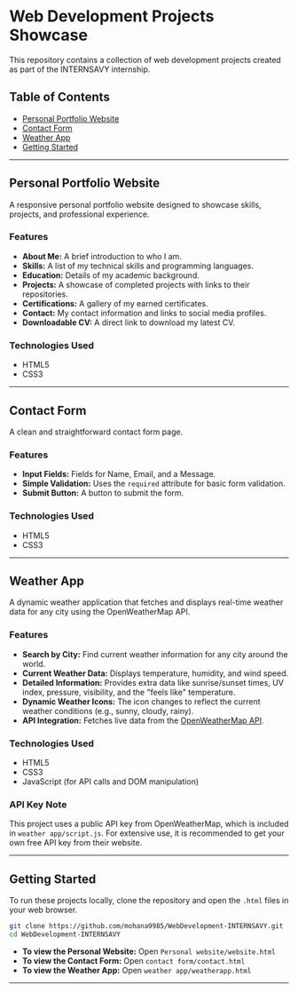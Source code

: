 # Web Development Projects Showcase

This repository contains a collection of web development projects created as part of the INTERNSAVY internship.

## Table of Contents

- [Personal Portfolio Website](#personal-portfolio-website)
- [Contact Form](#contact-form)
- [Weather App](#weather-app)
- [Getting Started](#getting-started)

---

## Personal Portfolio Website

A responsive personal portfolio website designed to showcase skills, projects, and professional experience.

### Features
- **About Me:** A brief introduction to who I am.
- **Skills:** A list of my technical skills and programming languages.
- **Education:** Details of my academic background.
- **Projects:** A showcase of completed projects with links to their repositories.
- **Certifications:** A gallery of my earned certificates.
- **Contact:** My contact information and links to social media profiles.
- **Downloadable CV:** A direct link to download my latest CV.

### Technologies Used
- HTML5
- CSS3

---

## Contact Form

A clean and straightforward contact form page.

### Features
- **Input Fields:** Fields for Name, Email, and a Message.
- **Simple Validation:** Uses the `required` attribute for basic form validation.
- **Submit Button:** A button to submit the form.

### Technologies Used
- HTML5
- CSS3

---

## Weather App

A dynamic weather application that fetches and displays real-time weather data for any city using the OpenWeatherMap API.

### Features
- **Search by City:** Find current weather information for any city around the world.
- **Current Weather Data:** Displays temperature, humidity, and wind speed.
- **Detailed Information:** Provides extra data like sunrise/sunset times, UV index, pressure, visibility, and the "feels like" temperature.
- **Dynamic Weather Icons:** The icon changes to reflect the current weather conditions (e.g., sunny, cloudy, rainy).
- **API Integration:** Fetches live data from the [OpenWeatherMap API](https://openweathermap.org/api).

### Technologies Used
- HTML5
- CSS3
- JavaScript (for API calls and DOM manipulation)

### API Key Note
This project uses a public API key from OpenWeatherMap, which is included in `weather app/script.js`. For extensive use, it is recommended to get your own free API key from their website.

---

## Getting Started

To run these projects locally, clone the repository and open the `.html` files in your web browser.

```bash
git clone https://github.com/mohana9985/WebDevelopment-INTERNSAVY.git
cd WebDevelopment-INTERNSAVY
```

- **To view the Personal Website:** Open `Personal website/website.html`
- **To view the Contact Form:** Open `contact form/contact.html`
- **To view the Weather App:** Open `weather app/weatherapp.html`

---
